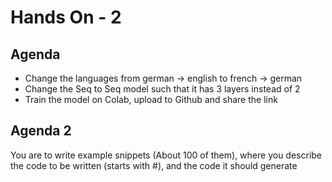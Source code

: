 # Hands On - 2

## Agenda

- Change the languages from german -> english to french -> german
- Change the Seq to Seq model such that it has 3 layers instead of 2
- Train the model on Colab, upload to Github and share the link

## Agenda 2

You are to write example snippets (About 100 of them), where you describe the code to be written (starts with #), and the code it should generate